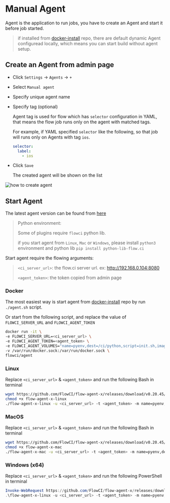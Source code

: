 # Manual Agent

Agent is the application to run jobs, you have to create an Agent and start it before job started.

> if installed from [docker-install](https://github.com/FlowCI/docker-install.git) repo, there are default dynamic Agent configuread locally, which means you can start build without agent setup.

## Create an Agent from admin page

* Click `Settings` -> `Agents` -> `+`
* Select `Manual agent`
* Specify unique agent name
* Specify tag (optional)

    Agent tag is used for flow which has `selector` configuration in YAML, that means the flow job runs only on the agent with matched tags.

    For example, if YAML specified `selector` like the following, so that job will runs only on Agents with tag `ios`.

    ```yaml
    selector:
      label:
        - ios
    ```

* Click `Save`

    The created agent will be shown on the list

![how to create agent](../../src/agents/create_agent.gif)

## Start Agent

The latest agent version can be found from [here](https://github.com/FlowCI/flow-agent-x/releases)

> Python environment:
>
> Some of plugins require `flowci` python lib.
>
> if you start agent from `Linux`, `Mac` or `Windows`, please install `python3` environment and python lib `pip install python-lib-flow.ci`

Start agent require the flowing arguments:

> `<ci_server_url>`: the flow.ci server url. ex: http://192.168.0.104:8080
>
> `<agent_token>`: the token copied from admin page

### Docker

The most easiest way is start agent from [docker-install](https://github.com/flowci/docker-install) repo by run `./agent.sh` script.

Or start from the following script, and replace the value of `FLOWCI_SERVER_URL` and `FLOWCI_AGENT_TOKEN`

```bash
docker run -it \
-e FLOWCI_SERVER_URL=<ci_server_url> \
-e FLOWCI_AGENT_TOKEN=<agent_token> \
-e FLOWCI_AGENT_VOLUMES="name=pyenv,dest=/ci/python,script=init.sh,image=flowci/pyenv,init=init-pyenv-volume.sh" \
-v /var/run/docker.sock:/var/run/docker.sock \
flowci/agent
```

### Linux

Replace `<ci_server_url>` & `<agent_token>` and run the following Bash in terminal

```bash
wget https://github.com/FlowCI/flow-agent-x/releases/download/v0.20.45/flow-agent-x-linux
chmod +x flow-agent-x-linux
./flow-agent-x-linux -u <ci_server_url> -t <agent_token> -m name=pyenv,dest=/ci/python,script=init.sh,image=flowci/pyenv,init=init-pyenv-volume.sh
```

### MacOS

Replace `<ci_server_url>` & `<agent_token>` and run the following Bash in terminal

```bash
wget https://github.com/FlowCI/flow-agent-x/releases/download/v0.20.45/flow-agent-x-mac
chmod +x flow-agent-x-mac
./flow-agent-x-mac -u <ci_server_url> -t <agent_token> -m name=pyenv,dest=/ci/python,script=init.sh,image=flowci/pyenv,init=init-pyenv-volume.sh
```

### Windows (x64)

Replace `<ci_server_url>` & `<agent_token>` and run the following PowerShell in terminal

```powershell
Invoke-WebRequest https://github.com/FlowCI/flow-agent-x/releases/download/v0.20.45/flow-agent-x-win -OutFile flow-agent-x-win.exe
.\flow-agent-x-linux -u <ci_server_url> -t <agent_token> -m name=pyenv,dest=/ci/python,script=init.sh,image=flowci/pyenv,init=init-pyenv-volume.sh
```

